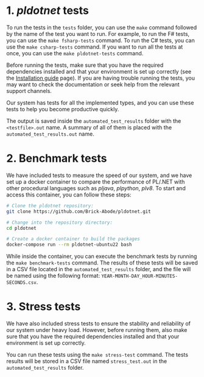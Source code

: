 # 1. *pldotnet* tests

To run the tests in the `tests` folder, you can use the `make`
command followed by the name of the test you want to run. For
example, to run the F# tests, you can use the `make fsharp-tests`
command. To run the C# tests, you can use the `make csharp-tests`
command. If you want to run all the tests at once, you can use the
`make pldotnet-tests` command.

Before running the tests, make sure that you have the required
dependencies installed and that your environment is set up correctly
(see the [Installation
guide](https://github.com/Brick-AbodeBrick-Abode/pldotnet/wiki/02.-Installation-guide)
page). If you are having trouble running the tests, you may want
to check the documentation or seek help from the relevant support
channels.

Our system has tests for all the implemented types, and you can use
these tests to help you become productive quickly.

The output is saved inside the `automated_test_results` folder with
the `<testfile>.out` name. A summary of all of them is placed with
the `automated_test_results.out` name.

# 2. Benchmark tests

We have included tests to measure the speed of our system, and we
have set up a docker container to compare the performance of PL/.NET
with other procedural languages such as *pljava*, *plpython*, *plv8*.
To start and access this container, you can follow these steps:

```bash
# Clone the pldotnet repository:
git clone https://github.com/Brick-Abode/pldotnet.git

# Change into the repository directory:
cd pldotnet

# Create a docker container to build the packages
docker-compose run --rm pldotnet-ubuntu22 bash
```

While inside the container, you can execute the benchmark tests by
running the `make benchmark-tests` command. The results of these
tests will be saved in a CSV file located in the `automated_test_results`
folder, and the file will be named using the following format:
`YEAR-MONTH-DAY_HOUR-MINUTES-SECONDS.csv`.

# 3. Stress tests

We have also included stress tests to ensure the stability and
reliability of our system under heavy load. However, before running
them, also make sure that you have the required dependencies installed
and that your environment is set up correctly.

You can run these tests using the `make stress-test` command. The
tests results will be stored in a CSV file named `stress_test.out`
in the `automated_test_results` folder.
